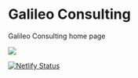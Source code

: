 # Galileo Consulting
Galileo Consulting home page

![](https://github.com/GilmourR/GalileoConsulting/tree/master/static/image/RiceFieldPanoramaBulacanPhilippines.jpg)

[![Netlify Status](https://api.netlify.com/api/v1/badges/5da909fa-948c-4b29-befd-b0e179b12e4d/deploy-status)](https://app.netlify.com/sites/practical-gates-bbf505/deploys)
